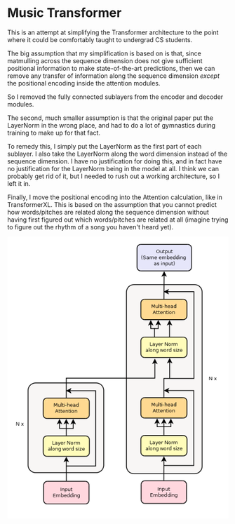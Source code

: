 <h1>Music Transformer</h1>

<p>This is an attempt at simplifying the Transformer architecture to the point where it could be comfortably taught to undergrad CS students.

The big assumption that my simplification is based on is that, since matmulling across the sequence dimension does not give sufficient positional information to make state-of-the-art predictions, then we can remove any transfer of information along the sequence dimension <i>except</i> the positional encoding inside the attention modules.

So I removed the fully connected sublayers from the encoder and decoder modules.

The second, much smaller assumption is that the original paper put the LayerNorm in the wrong place, and had to do a lot of gymnastics during training to make up for that fact.

To remedy this, I simply put the LayerNorm as the first part of each sublayer. I also take the LayerNorm along the word dimension instead of the sequence dimension. I have no justification for doing this, and in fact have no justification for the LayerNorm being in the model at all. I think we can probably get rid of it, but I needed to rush out a working architecture, so I left it in.

Finally, I move the positional encoding into the Attention calculation, like in TransformerXL. This is based on the assumption that you cannot predict how words/pitches are related along the sequence dimension without having first figured out which words/pitches are related at all (imagine trying to figure out the rhythm of a song you haven't heard yet).</p>

![Image of simplified architecture](https://github.com/MacKenzieHnC/MusicTransformer.jl/blob/main/architecture/MyTransformerArchitecture.png?raw=true)
